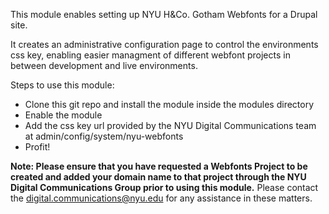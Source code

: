 
This module enables setting up NYU H&Co. Gotham Webfonts for a Drupal site.

It creates an administrative configuration page to control the environments css key, enabling easier managment of different webfont projects in between development and live environments.

Steps to use this module:
- Clone this git repo and install the module inside the modules directory
- Enable the module
- Add the css key url provided by the NYU Digital Communications team at admin/config/system/nyu-webfonts
- Profit!

<b>Note: Please ensure that you have requested a Webfonts Project to be created and added your domain name to that project through the NYU Digital Communications Group prior to using this module.</b> Please contact the digital.communications@nyu.edu for any assistance in these matters.